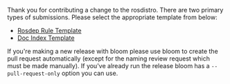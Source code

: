 <!-- Please go the the `Preview` tab and select the appropriate sub-template -->

Thank you for contributing a change to the rosdistro. There are two primary types of submissions.
Please select the appropriate template from below:

* [Rosdep Rule Template](?expand=1&template=rosdep_rule_template.md)
* [Doc Index Template](?expand=1&template=doc_index_template.md)

If you're making a new release with bloom please use bloom to create the pull request automatically (except for the naming review request which must be made manually).
If you've already run the release bloom has a `--pull-request-only` option you can use.
